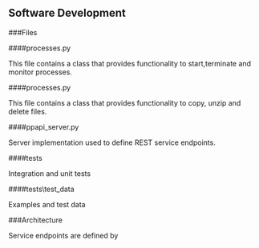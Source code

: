 ## Software Development

###Files

####processes.py

This file contains a class that provides functionality to start,terminate and monitor processes.

####processes.py

This file contains a class that provides functionality to copy, unzip and delete files.

####ppapi_server.py

Server implementation used to define REST service endpoints.


####tests

Integration and unit tests

####tests\test_data

Examples and test data

###Architecture

Service endpoints are defined by 
